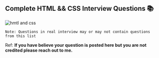 ## Complete HTML && CSS Interview Questions 📚

![hmtl and css](https://miro.medium.com/max/675/1*dqLV7KjUtg57JPBCilqxSQ.jpeg)

`Note: Questions in real interview may or may not contain questions from this list`

Ref: **If you have believe your question is posted here but you are not credited please reach out to me.**
